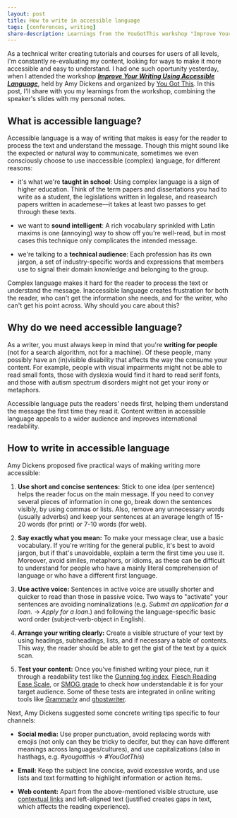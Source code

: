 ```yaml
---
layout: post
title: How to write in accessible language
tags: [conferences, writing]
share-description: Learnings from the YouGotThis workshop "Improve Your Writing Using Accessible Language"
---
```


As a technical writer creating tutorials and courses for users of all levels, I'm constantly re-evaluating my content, looking for ways to make it more accessible and easy to understand. I had one such oportunity yesterday, when I attended the workshop [***Improve Your Writing Using Accessible Language***](https://yougotthis.io/talks/improving-writing-using-accessible-language), held by Amy Dickens and organized by [You Got This](https://yougotthis.io/events/cyberspace/). In this post, I'll share with you my learnings from the workshop, combining the speaker's slides with my personal notes.


## What is accessible language?
Accessible language is a way of writing that makes is easy for the reader to process the text and understand the message. Though this might sound like the expected or natural way to communicate, sometimes we even consciously choose to use inaccessible (complex) language, for different reasons:

* it's what we're **taught in school**: Using complex language is a sign of higher education. Think of the term papers and dissertations you had to write as a student, the legislations written in legalese, and reasearch papers written in academese––it takes at least two passes to get through these texts.

* we want to **sound intelligent**: A rich vocabulary sprinkled with Latin maxims is one (annoying) way to show off you're well-read, but in most cases this technique only complicates the intended message.

* we're talking to a **technical audience**: Each profession has its own jargon, a set of industry-specific words and expressions that members use to signal their domain knowledge and belonging to the group.

Complex language makes it hard for the reader to process the text or understand the message. Inaccessible language creates frustration for both the reader, who can't get the information she needs, and for the writer, who can't get his point across. Why should you care about this?

## Why do we need accessible language?
As a writer, you must always keep in mind that you're **writing for people** (not for a search algorithm, not for a machine). Of these people, many possibly have an (in)visible disability that affects the way the consume your content. For example, people with visual impairments might not be able to read small fonts, those with dyslexia would find it hard to read serif fonts, and those with autism spectrum disorders might not get your irony or metaphors.

Accessible language puts the readers' needs first, helping them understand the message the first time they read it. Content written in accessible language appeals to a wider audience and improves international readability.

## How to write in accessible language
Amy Dickens proposed five practical ways of making writing more accessible:

1. **Use short and concise sentences:** Stick to one idea (per sentence) helps the reader focus on the main message. If you need to convey several pieces of information in one go, break down the sentences visibly, by using commas or lists. Also, remove any unnecessary words (usually adverbs) and keep your sentences at an average length of 15-20 words (for print) or 7-10 words (for web).

2. **Say exactly what you mean:** To make your message clear, use a basic vocabulary. If you're writing for the general public, it's best to avoid jargon, but if that's unavoidable, explain a term the first time you use it. Moreover, avoid similes, metaphors, or idioms, as these can be difficult to understand for people who have a mainly literal comprehension of language or who have a different first language. 

3. **Use active voice:** Sentences in active voice are usually shorter and quicker to read than those in passive voice. Two ways to "activate" your sentences are avoiding nominalizations (e.g. *Submit an application for a loan.* &rarr; *Apply for a loan.*) and following the language-specific basic word order (subject-verb-object in English).

4. **Arrange your writing clearly:** Create a visible structure of your text by using headings, subheadings, lists, and if necessary a table of contents. This way, the reader should be able to get the gist of the text by a quick scan. 

5. **Test your content:** Once you've finished writing your piece, run it through a readability test like the [Gunning fog index](https://en.wikipedia.org/wiki/Gunning_fog_index), [Flesch Reading Ease Scale](https://en.wikipedia.org/wiki/Flesch%E2%80%93Kincaid_readability_tests#Flesch_reading_ease), or [SMOG grade](https://en.wikipedia.org/wiki/SMOG) to check how understandable it is for your target audience. Some of these tests are integrated in online writing tools like [Grammarly](https://www.grammarly.com/) and [ghostwriter](https://wereturtle.github.io/ghostwriter/).

Next, Amy Dickens suggested some concrete writing tips specific to four channels:

* **Social media:** Use proper punctuation, avoid replacing words with emojis (not only can they be tricky to decifer, but they can have different meanings across languages/cultures), and use capitalizations (also in hasthags, e.g. *#yougotthis* &rarr; *#YouGotThis*)

* **Email:** Keep the subject line concise, avoid excessive words, and use lists and text formatting to highlight information or action items.

* **Web content:** Apart from the above-mentioned visible structure, use [contextual links](https://www.eebew.com/seo-tutorial/on-page-seo/basic-elements/internal-navigation/contextual-link-building/) and left-aligned text (justified creates gaps in text, which affects the reading experience).
